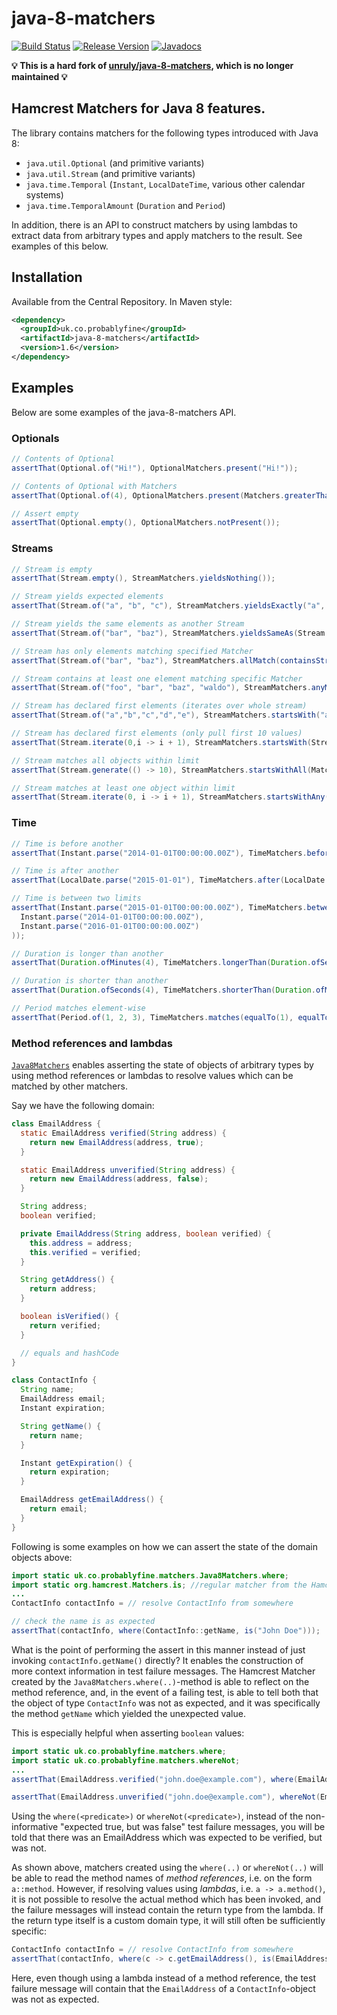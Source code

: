# java-8-matchers

[![Build Status](https://travis-ci.org/mrwilson/java-8-matchers.svg?branch=master)](https://travis-ci.org/mrwilson/java-8-matchers)
[![Release Version](https://img.shields.io/maven-central/v/uk.co.probablyfine/java-8-matchers.svg)](https://search.maven.org/#search%7Cgav%7C1%7Cg%3A%22uk.co.probablyfine%22%20AND%20a%3A%22java-8-matchers%22)
[![Javadocs](https://www.javadoc.io/badge/uk.co.probablyfine/java-8-matchers.svg?color=yellow)](https://www.javadoc.io/doc/uk.co.probablyfine/java-8-matchers)

**:bulb: This is a hard fork of [unruly/java-8-matchers](https://github.com/unruly/java-8-matchers), which is no longer maintained :bulb:**



## Hamcrest Matchers for Java 8 features.

The library contains matchers for the following types introduced with Java 8:

* `java.util.Optional` (and primitive variants)
* `java.util.Stream` (and primitive variants)
* `java.time.Temporal` (`Instant`, `LocalDateTime`, various other calendar systems)
* `java.time.TemporalAmount` (`Duration` and `Period`)

In addition, there is an API to construct matchers by using lambdas to extract data from arbitrary types and apply matchers to the result. See examples of this below.



## Installation

Available from the Central Repository. In Maven style:

```xml
<dependency>
  <groupId>uk.co.probablyfine</groupId>
  <artifactId>java-8-matchers</artifactId>
  <version>1.6</version>
</dependency>
```



## Examples

Below are some examples of the java-8-matchers API.


### Optionals

```java
// Contents of Optional
assertThat(Optional.of("Hi!"), OptionalMatchers.present("Hi!"));

// Contents of Optional with Matchers
assertThat(Optional.of(4), OptionalMatchers.present(Matchers.greaterThan(3)));

// Assert empty
assertThat(Optional.empty(), OptionalMatchers.notPresent());
```



### Streams

```java
// Stream is empty
assertThat(Stream.empty(), StreamMatchers.yieldsNothing());

// Stream yields expected elements
assertThat(Stream.of("a", "b", "c"), StreamMatchers.yieldsExactly("a", "b", "c"));

// Stream yields the same elements as another Stream
assertThat(Stream.of("bar", "baz"), StreamMatchers.yieldsSameAs(Stream.of("bar", "baz")));

// Stream has only elements matching specified Matcher
assertThat(Stream.of("bar", "baz"), StreamMatchers.allMatch(containsString("a")));

// Stream contains at least one element matching specific Matcher
assertThat(Stream.of("foo", "bar", "baz", "waldo"), StreamMatchers.anyMatch(containsString("ald")));

// Stream has declared first elements (iterates over whole stream)
assertThat(Stream.of("a","b","c","d","e"), StreamMatchers.startsWith("a", "b", "c"));

// Stream has declared first elements (only pull first 10 values)
assertThat(Stream.iterate(0,i -> i + 1), StreamMatchers.startsWith(Stream.of(0, 1, 2, 3, 4, 5, 6, 7, 8, 9), 10));

// Stream matches all objects within limit
assertThat(Stream.generate(() -> 10), StreamMatchers.startsWithAll(Matchers.equalTo(10), 100));

// Stream matches at least one object within limit
assertThat(Stream.iterate(0, i -> i + 1), StreamMatchers.startsWithAny(Matchers.equalTo(10), 100));
```



### Time

```java
// Time is before another
assertThat(Instant.parse("2014-01-01T00:00:00.00Z"), TimeMatchers.before(Instant.parse("2015-01-01T00:00:00.00Z")));

// Time is after another
assertThat(LocalDate.parse("2015-01-01"), TimeMatchers.after(LocalDate.parse("2014-01-01")));

// Time is between two limits
assertThat(Instant.parse("2015-01-01T00:00:00.00Z"), TimeMatchers.between(
  Instant.parse("2014-01-01T00:00:00.00Z"),
  Instant.parse("2016-01-01T00:00:00.00Z")
));

// Duration is longer than another
assertThat(Duration.ofMinutes(4), TimeMatchers.longerThan(Duration.ofSeconds(4)));

// Duration is shorter than another
assertThat(Duration.ofSeconds(4), TimeMatchers.shorterThan(Duration.ofMinutes(4)));

// Period matches element-wise
assertThat(Period.of(1, 2, 3), TimeMatchers.matches(equalTo(1), equalTo(2), equalTo(3)));
```



### Method references and lambdas

[`Java8Matchers`](https://oss.sonatype.org/service/local/repositories/releases/archive/uk/co/probablyfine/java-8-matchers/1.6/java-8-matchers-1.6-javadoc.jar/!/uk/co/probablyfine/matchers/Java8Matchers.html) enables asserting the state of objects of arbitrary types by using method references or lambdas to resolve values which can be matched by other matchers.

Say we have the following domain:

```java
class EmailAddress {
  static EmailAddress verified(String address) {
    return new EmailAddress(address, true);
  }

  static EmailAddress unverified(String address) {
    return new EmailAddress(address, false);
  }

  String address;
  boolean verified;

  private EmailAddress(String address, boolean verified) {
    this.address = address;
    this.verified = verified;
  }

  String getAddress() {
    return address;
  }

  boolean isVerified() {
    return verified;
  }

  // equals and hashCode
}

class ContactInfo {
  String name;
  EmailAddress email;
  Instant expiration;

  String getName() {
    return name;
  }

  Instant getExpiration() {
    return expiration;
  }

  EmailAddress getEmailAddress() {
    return email;
  }
}
```

Following is some examples on how we can assert the state of the domain objects above:

```java
import static uk.co.probablyfine.matchers.Java8Matchers.where;
import static org.hamcrest.Matchers.is; //regular matcher from the Hamcrest library
...
ContactInfo contactInfo = // resolve ContactInfo from somewhere

// check the name is as expected
assertThat(contactInfo, where(ContactInfo::getName, is("John Doe")));
```

What is the point of performing the assert in this manner instead of just invoking `contactInfo.getName()` directly? It enables the construction of more context information in test failure messages. The Hamcrest Matcher created by the `Java8Matchers.where(..)`-method is able to reflect on the method reference, and, in the event of a failing test, is able to tell both that the object of type `ContactInfo` was not as expected, and it was specifically the method `getName` which yielded the unexpected value.

This is especially helpful when asserting `boolean` values:

```java
import static uk.co.probablyfine.matchers.where;
import static uk.co.probablyfine.matchers.whereNot;
...
assertThat(EmailAddress.verified("john.doe@example.com"), where(EmailAddress::isVerified));

assertThat(EmailAddress.unverified("john.doe@example.com"), whereNot(EmailAddress::isVerified));
```

Using the `where(<predicate>)` or `whereNot(<predicate>)`, instead of the non-informative "expected true, but was false" test failure messages, you will be told that there was an EmailAddress which was expected to be verified, but was not.

As shown above, matchers created using the `where(..)` or `whereNot(..)` will be able to read the method names of _method references_, i.e. on the form `a::method`. However, if resolving values using _lambdas_, i.e. `a -> a.method()`, it is not possible to resolve the actual method which has been invoked, and the failure messages will instead contain the return type from the lambda. If the return type itself is a custom domain type, it will still often be sufficiently specific:

```java
ContactInfo contactInfo = // resolve ContactInfo from somewhere
assertThat(contactInfo, where(c -> c.getEmailAddress(), is(EmailAddress.verified("john.doe@example.com"))));
```
Here, even though using a lambda instead of a method reference, the test failure message will contain that the `EmailAddress` of a `ContactInfo`-object was not as expected.

